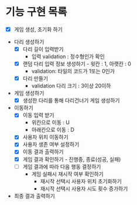 # 기능 구현 목록


- [x] 게임 생성, 초기화 하기
- 다리 생성하기
  - [x] 다리 길이 입력받기
    - 입력 validation : 정수형인가 확인
  - [x] 랜덤 다리 입력 정보 생성하기 - 윗칸 : 1, 아랫칸 : 0
    - validation: 타일의 코드가 1또는 0인가
  - [x] 다리 만들기
    - validation 다리 크기 : 3이상 20이하
- 게임 생성하기
  - [x] 생성한 다리를 통해 다리건너기 게임 생성하기
- 이동하기
  - [x] 이동 입력 받기
    - 위칸으로 이동 : U
    - 아래칸으로 이동 : D
  - [x] 사용자 위치 이동하기
  - [x] 사용자 생존 여부 설정하기
  - [x] 이동 결과 출력하기
  - [x] 게임 결과 확인하기 - 진행중, 종료(성공, 실패)
  - [ ] 게임 결과에 따라 다음 행동 결정하기
    - 게임 실패시 재시작 여부 확인하기
      - 재시작 선택시 사용자 위치 초기화하기
      - 재시작 선택시 사용자 시도 횟수 증가하기
- 최종 결과 출력하기
